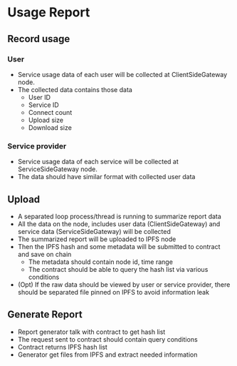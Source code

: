 # Usage Report

## Record usage

### User

* Service usage data of each user will be collected at ClientSideGateway node.
* The collected data contains those data
  * User ID
  * Service ID
  * Connect count
  * Upload size
  * Download size

### Service provider

* Service usage data of each service will be collected at ServiceSideGateway node. 
* The data should have similar format with collected user data

## Upload

* A separated loop process/thread is running to summarize report data
* All the data on the node, includes user data (ClientSideGateway) and service data (ServiceSideGateway) will be collected
* The summarized report will be uploaded to IPFS node
* Then the IPFS hash and some metadata will be submitted to contract and save on chain
  * The metadata should contain node id, time range 
  * The contract should be able to query the hash list via various conditions
* (Opt) If the raw data should be viewed by user or service provider, there should be separated file pinned on IPFS to avoid information leak

## Generate Report

* Report generator talk with contract to get hash list
* The request sent to contract should contain query conditions
* Contract returns IPFS hash list
* Generator get files from IPFS and extract needed information